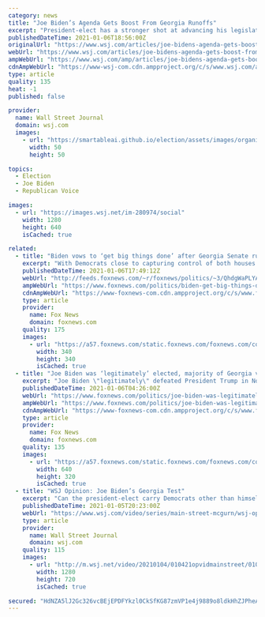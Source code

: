 ```yaml
---
category: news
title: "Joe Biden’s Agenda Gets Boost From Georgia Runoffs"
excerpt: "President-elect has a stronger shot at advancing his legislative agenda through a divided Senate after two runoffs in Georgia appeared poised to give Democrats control of the chamber."
publishedDateTime: 2021-01-06T18:56:00Z
originalUrl: "https://www.wsj.com/articles/joe-bidens-agenda-gets-boost-from-georgia-runoffs-11609958532"
webUrl: "https://www.wsj.com/articles/joe-bidens-agenda-gets-boost-from-georgia-runoffs-11609958532"
ampWebUrl: "https://www.wsj.com/amp/articles/joe-bidens-agenda-gets-boost-from-georgia-runoffs-11609958532"
cdnAmpWebUrl: "https://www-wsj-com.cdn.ampproject.org/c/s/www.wsj.com/amp/articles/joe-bidens-agenda-gets-boost-from-georgia-runoffs-11609958532"
type: article
quality: 135
heat: -1
published: false

provider:
  name: Wall Street Journal
  domain: wsj.com
  images:
    - url: "https://smartableai.github.io/election/assets/images/organizations/wsj.com-50x50.jpg"
      width: 50
      height: 50

topics:
  - Election
  - Joe Biden
  - Republican Voice

images:
  - url: "https://images.wsj.net/im-280974/social"
    width: 1280
    height: 640
    isCached: true

related:
  - title: "Biden vows to ‘get big things done’ after Georgia Senate runoffs"
    excerpt: "With Democrats close to capturing control of both houses of Congress, President-elect Joe Biden is vowing “to get big things done for our nation.”"
    publishedDateTime: 2021-01-06T17:49:12Z
    webUrl: "http://feeds.foxnews.com/~r/foxnews/politics/~3/QhdgWaPLYAQ/biden-get-big-things-done-georgia-senate"
    ampWebUrl: "https://www.foxnews.com/politics/biden-get-big-things-done-georgia-senate.amp"
    cdnAmpWebUrl: "https://www-foxnews-com.cdn.ampproject.org/c/s/www.foxnews.com/politics/biden-get-big-things-done-georgia-senate.amp"
    type: article
    provider:
      name: Fox News
      domain: foxnews.com
    quality: 175
    images:
      - url: "https://a57.foxnews.com/static.foxnews.com/foxnews.com/content/uploads/2019/03/340/340/PaulSteinhauser.jpg?ve=1&tl=1"
        width: 340
        height: 340
        isCached: true
  - title: "Joe Biden was ‘legitimately’ elected, majority of Georgia voters say"
    excerpt: "Joe Biden \"legitimately\" defeated President Trump in November's election, 61 percent of Georgia voters say, according to preliminary data from the Fox News Voter Analysis, a survey of more than 4,000 voters in the state."
    publishedDateTime: 2021-01-06T04:26:00Z
    webUrl: "https://www.foxnews.com/politics/joe-biden-was-legitimately-elected-majority-of-georgia-voters-say"
    ampWebUrl: "https://www.foxnews.com/politics/joe-biden-was-legitimately-elected-majority-of-georgia-voters-say.amp"
    cdnAmpWebUrl: "https://www-foxnews-com.cdn.ampproject.org/c/s/www.foxnews.com/politics/joe-biden-was-legitimately-elected-majority-of-georgia-voters-say.amp"
    type: article
    provider:
      name: Fox News
      domain: foxnews.com
    quality: 135
    images:
      - url: "https://a57.foxnews.com/static.foxnews.com/foxnews.com/content/uploads/2021/01/640/320/biden1.jpg?ve=1&tl=1"
        width: 640
        height: 320
        isCached: true
  - title: "WSJ Opinion: Joe Biden’s Georgia Test"
    excerpt: "Can the president-elect carry Democrats other than himself to victory? Image: Edward M Pio Roda/Shutterstock"
    publishedDateTime: 2021-01-05T20:23:00Z
    webUrl: "https://www.wsj.com/video/series/main-street-mcgurn/wsj-opinion-joe-bidens-georgia-test/23B9036A-2E6C-49DF-96E4-E35E11E11798"
    type: article
    provider:
      name: Wall Street Journal
      domain: wsj.com
    quality: 115
    images:
      - url: "http://m.wsj.net/video/20210104/010421opvidmainstreet/010421opvidmainstreet_1280x720.jpg"
        width: 1280
        height: 720
        isCached: true

secured: "HdNZA5lJ2Gc326vcBEjEPDFYkzl0CkSfKG87zmVP1e4j9889o8ldkHhZJPheAX8nNJz+UXXf7+5A0QtD/JlbwDYLdnABqkWwVeOOz2E/qtcPmCQbC1K0l0ST3539ugmHPweaLdZIpAmZxTfnMhDRgAeMwxUnZ6pyxIA15/J0ZkT8jJ9GfbSRykQLzIsiR2tytOyVvpTZYuxf58GPQPUQGYxinCBA0VjqO3P43A90jldgUZpXou/bsizn7db1cQqc6C6Bm9flq5WdSX8G994Fo9x0c68QvivnxdDijBZGvakF5ok5SVBFfuW1ogLUQBvswjqhE+37oV97FnmOfaPteymCLJyPOeZsRtgr2fAUzTA=;aISPqCeUEvAHNqpqJvS8mg=="
---
```


